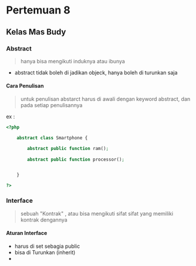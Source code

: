 # Pertemuan 8 
## Kelas Mas Budy

### Abstract
> hanya bisa mengikuti induknya atau ibunya

- abstract tidak boleh di jadikan objeck, hanya boleh di turunkan saja


#### Cara Penulisan 
> untuk penulisan abstarct harus di awali dengan keyword abstract, dan pada setiap penulisannya

ex : 
```php
<?php 

    abstract class Smartphone {

        abstract public function ram();      
        
        abstract public function processor();


    }

?>
```




### Interface 
 >sebuah "Kontrak" , atau bisa mengikuti sifat sifat yang memiliki kontrak dengannya


#### Aturan Interface
 - harus di set sebagia public
 - bisa di Turunkan (inherit)
 - 

